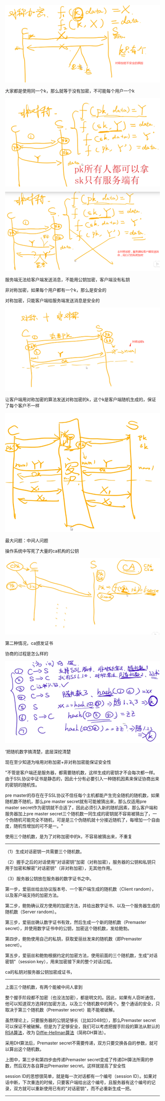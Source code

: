 ![image-20200908220913185](imge/image-20200908220913185.png)

大家都是使用同一个k，那么就等于没有加密，不可能每个用户一个k

![image-20200908221201824](imge/image-20200908221201824.png)

<img src="imge/image-20200908221440407.png" alt="image-20200908221440407" style="zoom:100%;" />

服务端无法给客户端发送消息，不能用公钥加密，客户端没有私钥

非对称加密，如果每个用户都有一个k，那么是安全的

对称加密，只能客户端给服务端发送消息是安全的

![image-20200908221813345](imge/image-20200908221813345.png)

让客户端用对称加密的算法发送对称加密的k，这个k是客户端随机生成的，保证了每个客户不一样

![image-20200908222243353](imge/image-20200908222243353.png)

最大问题：中间人问题

操作系统中写死了大量的ca机构的公钥

![image-20200908222945904](imge/image-20200908222945904.png)

第二种情况，ca颁发证书

协商的过程是怎么样的



![image-20200908223510823](imge/image-20200908223510823.png)

‘把随机数字搞清楚，底层深挖清楚

现在至少知道为啥用对称加密+非对称加密能保证安全性

"不管是客户端还是服务器，都需要随机数，这样生成的密钥才不会每次都一样。由于SSL协议中证书是静态的，因此十分有必要引入一种随机因素来保证协商出来的密钥的随机性。

pre master的存在在于SSL协议不信任每个主机都能产生完全随机的随机数，如果随机数不随机，那么pre master secret就有可能被猜出来，那么仅适用pre master secret作为密钥就不合适了，因此必须引入新的随机因素，那么客户端和服务器加上pre master secret三个随机数一同生成的密钥就不容易被猜出了，一个伪随机可能完全不随机，可是是三个伪随机就十分接近随机了，每增加一个自由度，随机性增加的可不是一。"

使用三个随机数，是为了对称加密中的k，不容易被猜出来，不重复

---

（1）生成对话密钥一共需要三个随机数。

（2）握手之后的对话使用"对话密钥"加密（对称加密），服务器的公钥和私钥只用于加密和解密"对话密钥"（非对称加密），无其他作用。

（3）服务器公钥放在服务器的数字证书之中。

第一步，爱丽丝给出协议版本号、一个客户端生成的随机数（Client random），以及客户端支持的加密方法。

第二步，鲍勃确认双方使用的加密方法，并给出数字证书、以及一个服务器生成的随机数（Server random）。

第三步，爱丽丝确认数字证书有效，然后生成一个新的随机数（Premaster secret），并使用数字证书中的公钥，加密这个随机数，发给鲍勃。

第四步，鲍勃使用自己的私钥，获取爱丽丝发来的随机数（即Premaster secret）。

第五步，爱丽丝和鲍勃根据约定的加密方法，使用前面的三个随机数，生成"对话密钥"（session key），用来加密接下来的整个对话过程。

ca的私钥对服务器公钥加密成证书，

---

上面三个随机数，有两个能被中间人拿到

整个握手阶段都不加密（也没法加密），都是明文的。因此，如果有人窃听通信，他可以知道双方选择的加密方法，以及三个随机数中的两个。整个通话的安全，只取决于第三个随机数（Premaster secret）能不能被破解。

虽然理论上，只要服务器的公钥足够长（比如2048位），那么Premaster secret可以保证不被破解。但是为了足够安全，我们可以考虑把握手阶段的算法从默认的[RSA算法](http://www.ruanyifeng.com/blog/2013/06/rsa_algorithm_part_one.html)，改为 [Diffie-Hellman算法](http://zh.wikipedia.org/wiki/迪菲－赫尔曼密钥交换)（简称DH算法）。

采用DH算法后，Premaster secret不需要传递，双方只要交换各自的参数，就可以算出这个随机数。

上图中，第三步和第四步由传递Premaster secret变成了传递DH算法所需的参数，然后双方各自算出Premaster secret。这样就提高了安全性

session ID的思想很简单，就是每一次对话都有一个编号（session ID）。如果对话中断，下次重连的时候，只要客户端给出这个编号，且服务器有这个编号的记录，双方就可以重新使用已有的"对话密钥"，而不必重新生成一把。

----

